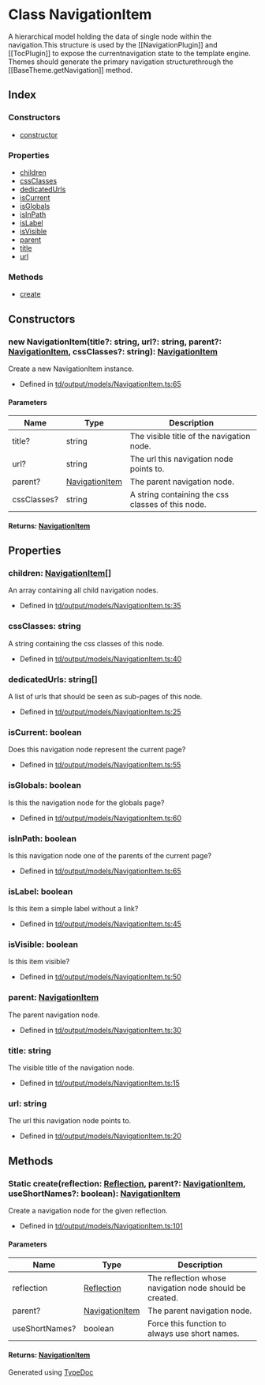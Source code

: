 # Class NavigationItem
A hierarchical model holding the data of single node within the navigation.This structure is used by the [[NavigationPlugin]] and [[TocPlugin]] to expose the currentnavigation state to the template engine. Themes should generate the primary navigation structurethrough the [[BaseTheme.getNavigation]] method.

## Index

### Constructors
* [constructor](td.output.navigationitem.md#constructor)

### Properties
* [children](td.output.navigationitem.md#children)
* [cssClasses](td.output.navigationitem.md#cssclasses)
* [dedicatedUrls](td.output.navigationitem.md#dedicatedurls)
* [isCurrent](td.output.navigationitem.md#iscurrent)
* [isGlobals](td.output.navigationitem.md#isglobals)
* [isInPath](td.output.navigationitem.md#isinpath)
* [isLabel](td.output.navigationitem.md#islabel)
* [isVisible](td.output.navigationitem.md#isvisible)
* [parent](td.output.navigationitem.md#parent)
* [title](td.output.navigationitem.md#title)
* [url](td.output.navigationitem.md#url)

### Methods
* [create](td.output.navigationitem.md#create)

## Constructors

### new NavigationItem(title?: string, url?: string, parent?: [NavigationItem](td.output.navigationitem.md), cssClasses?: string): [NavigationItem](td.output.navigationitem.md)
Create a new NavigationItem instance.  
* Defined in [td/output/models/NavigationItem.ts:65](https://github.com/kimamula/typedoc/blob/HEAD/src/td/output/models/NavigationItem.ts#L65)


#### Parameters

| Name | Type | Description |
| ---- | ---- | ---- |
| title? | string| The visible title of the navigation node. |
| url? | string| The url this navigation node points to. |
| parent? | [NavigationItem](td.output.navigationitem.md)| The parent navigation node. |
| cssClasses? | string| A string containing the css classes of this node. |

#### Returns: [NavigationItem](td.output.navigationitem.md)

## Properties

### children: [NavigationItem](td.output.navigationitem.md)[]
An array containing all child navigation nodes.
* Defined in [td/output/models/NavigationItem.ts:35](https://github.com/kimamula/typedoc/blob/HEAD/src/td/output/models/NavigationItem.ts#L35)


### cssClasses: string
A string containing the css classes of this node.
* Defined in [td/output/models/NavigationItem.ts:40](https://github.com/kimamula/typedoc/blob/HEAD/src/td/output/models/NavigationItem.ts#L40)


### dedicatedUrls: string[]
A list of urls that should be seen as sub-pages of this node.
* Defined in [td/output/models/NavigationItem.ts:25](https://github.com/kimamula/typedoc/blob/HEAD/src/td/output/models/NavigationItem.ts#L25)


### isCurrent: boolean
Does this navigation node represent the current page?
* Defined in [td/output/models/NavigationItem.ts:55](https://github.com/kimamula/typedoc/blob/HEAD/src/td/output/models/NavigationItem.ts#L55)


### isGlobals: boolean
Is this the navigation node for the globals page?
* Defined in [td/output/models/NavigationItem.ts:60](https://github.com/kimamula/typedoc/blob/HEAD/src/td/output/models/NavigationItem.ts#L60)


### isInPath: boolean
Is this navigation node one of the parents of the current page?
* Defined in [td/output/models/NavigationItem.ts:65](https://github.com/kimamula/typedoc/blob/HEAD/src/td/output/models/NavigationItem.ts#L65)


### isLabel: boolean
Is this item a simple label without a link?
* Defined in [td/output/models/NavigationItem.ts:45](https://github.com/kimamula/typedoc/blob/HEAD/src/td/output/models/NavigationItem.ts#L45)


### isVisible: boolean
Is this item visible?
* Defined in [td/output/models/NavigationItem.ts:50](https://github.com/kimamula/typedoc/blob/HEAD/src/td/output/models/NavigationItem.ts#L50)


### parent: [NavigationItem](td.output.navigationitem.md)
The parent navigation node.
* Defined in [td/output/models/NavigationItem.ts:30](https://github.com/kimamula/typedoc/blob/HEAD/src/td/output/models/NavigationItem.ts#L30)


### title: string
The visible title of the navigation node.
* Defined in [td/output/models/NavigationItem.ts:15](https://github.com/kimamula/typedoc/blob/HEAD/src/td/output/models/NavigationItem.ts#L15)


### url: string
The url this navigation node points to.
* Defined in [td/output/models/NavigationItem.ts:20](https://github.com/kimamula/typedoc/blob/HEAD/src/td/output/models/NavigationItem.ts#L20)


## Methods

### Static create(reflection: [Reflection](td.models.reflection.md), parent?: [NavigationItem](td.output.navigationitem.md), useShortNames?: boolean): [NavigationItem](td.output.navigationitem.md)
Create a navigation node for the given reflection.  
* Defined in [td/output/models/NavigationItem.ts:101](https://github.com/kimamula/typedoc/blob/HEAD/src/td/output/models/NavigationItem.ts#L101)


#### Parameters

| Name | Type | Description |
| ---- | ---- | ---- |
| reflection | [Reflection](td.models.reflection.md)| The reflection whose navigation node should be created. |
| parent? | [NavigationItem](td.output.navigationitem.md)| The parent navigation node. |
| useShortNames? | boolean| Force this function to always use short names. |

#### Returns: [NavigationItem](td.output.navigationitem.md)


Generated using [TypeDoc](http://typedoc.io)
